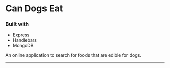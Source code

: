 #  Can Dogs Eat

### Built with 
- Express
- Handlebars
- MongoDB

An online application to search for foods that are edible for dogs. 


-------------------------------
